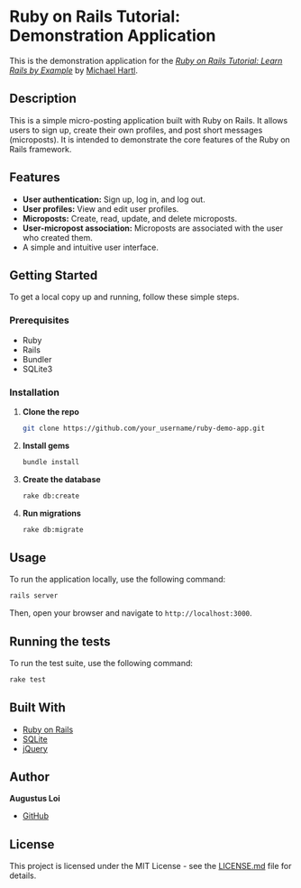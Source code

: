 # Ruby on Rails Tutorial: Demonstration Application

This is the demonstration application for the [*Ruby on Rails Tutorial: Learn Rails by Example*](http://railstutorial.org) by [Michael Hartl](http://michaelhartl.com).

## Description

This is a simple micro-posting application built with Ruby on Rails. It allows users to sign up, create their own profiles, and post short messages (microposts). It is intended to demonstrate the core features of the Ruby on Rails framework.

## Features

  * **User authentication:** Sign up, log in, and log out.
  * **User profiles:** View and edit user profiles.
  * **Microposts:** Create, read, update, and delete microposts.
  * **User-micropost association:** Microposts are associated with the user who created them.
  * A simple and intuitive user interface.

## Getting Started

To get a local copy up and running, follow these simple steps.

### Prerequisites

  * Ruby
  * Rails
  * Bundler
  * SQLite3

### Installation

1.  **Clone the repo**
    ```sh
    git clone https://github.com/your_username/ruby-demo-app.git
    ```
2.  **Install gems**
    ```sh
    bundle install
    ```
3.  **Create the database**
    ```sh
    rake db:create
    ```
4.  **Run migrations**
    ```sh
    rake db:migrate
    ```

## Usage

To run the application locally, use the following command:

```sh
rails server
```

Then, open your browser and navigate to `http://localhost:3000`.

## Running the tests

To run the test suite, use the following command:

```sh
rake test
```

## Built With

  * [Ruby on Rails](https://rubyonrails.org/)
  * [SQLite](https://www.sqlite.org/index.html)
  * [jQuery](https://jquery.com/)

## Author

**Augustus Loi**

  * [GitHub](https://www.google.com/search?q=https://github.com/augustusloi)

## License

This project is licensed under the MIT License - see the [LICENSE.md](LICENSE.md) file for details.
